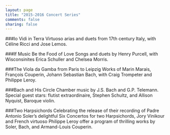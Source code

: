 ```yaml
---
layout: page
title: "2015-2016 Concert Series"
comments: false
sharing: false
---
```


###Io Vidi in Terra
Virtuoso arias and duets from 17th century Italy, with Céline Ricci and Jose
Lemos.

###If Music Be the Food of Love
Songs and duets by Henry Purcell, with Wisconsinites Erica Schuller and Chelsea
Morris.

###The Viola da Gamba from Paris to Leipzig
Works of Marin Marais, François Couperin, Johann Sebastian Bach, with Craig
Trompeter and Philippe Leroy.

###Bach and His Circle
Chamber music by J.S. Bach and G.P.  Telemann. Special guest stars: flutist
extraordinaire, Stephen Schultz, and Allison Nyquist, Baroque violin.

###Two Harpsichords
Celebrating the release of their recording of Padre Antonio Soler’s delightful
Six Concertos for two Harpsichords, Jory Vinikour and French virtuoso Philippe
Leroy offer a program of thrilling works by Soler, Bach, and Armand-Louis
Couperin.
